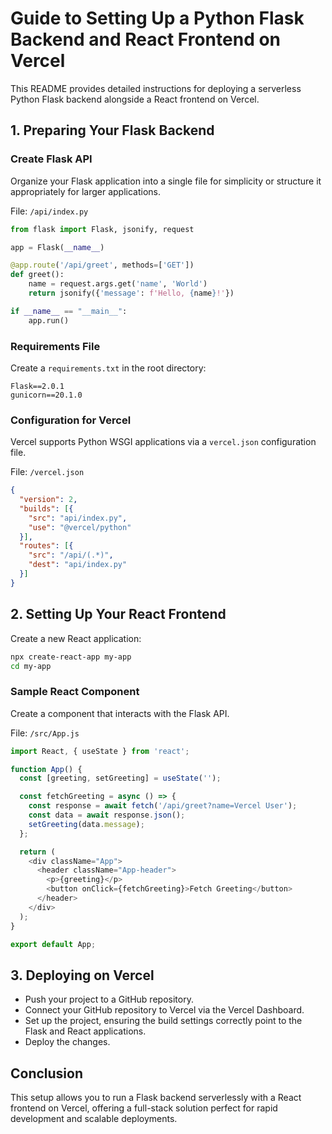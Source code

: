 # Guide to Setting Up a Python Flask Backend and React Frontend on Vercel

This README provides detailed instructions for deploying a serverless Python Flask backend alongside a React frontend on Vercel.

## 1. Preparing Your Flask Backend

### Create Flask API

Organize your Flask application into a single file for simplicity or structure it appropriately for larger applications.

File: `/api/index.py`

```python
from flask import Flask, jsonify, request

app = Flask(__name__)

@app.route('/api/greet', methods=['GET'])
def greet():
    name = request.args.get('name', 'World')
    return jsonify({'message': f'Hello, {name}!'})

if __name__ == "__main__":
    app.run()
```

### Requirements File

Create a `requirements.txt` in the root directory:

```plaintext
Flask==2.0.1
gunicorn==20.1.0
```

### Configuration for Vercel

Vercel supports Python WSGI applications via a `vercel.json` configuration file.

File: `/vercel.json`

```json
{
  "version": 2,
  "builds": [{
    "src": "api/index.py",
    "use": "@vercel/python"
  }],
  "routes": [{
    "src": "/api/(.*)",
    "dest": "api/index.py"
  }]
}
```

## 2. Setting Up Your React Frontend

Create a new React application:

```bash
npx create-react-app my-app
cd my-app
```

### Sample React Component

Create a component that interacts with the Flask API.

File: `/src/App.js`

```javascript
import React, { useState } from 'react';

function App() {
  const [greeting, setGreeting] = useState('');

  const fetchGreeting = async () => {
    const response = await fetch('/api/greet?name=Vercel User');
    const data = await response.json();
    setGreeting(data.message);
  };

  return (
    <div className="App">
      <header className="App-header">
        <p>{greeting}</p>
        <button onClick={fetchGreeting}>Fetch Greeting</button>
      </header>
    </div>
  );
}

export default App;
```

## 3. Deploying on Vercel

- Push your project to a GitHub repository.
- Connect your GitHub repository to Vercel via the Vercel Dashboard.
- Set up the project, ensuring the build settings correctly point to the Flask and React applications.
- Deploy the changes.

## Conclusion

This setup allows you to run a Flask backend serverlessly with a React frontend on Vercel, offering a full-stack solution perfect for rapid development and scalable deployments.
